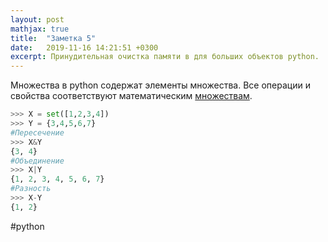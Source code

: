 ```yaml
---
layout: post
mathjax: true
title:  "Заметка 5"
date:   2019-11-16 14:21:51 +0300
excerpt: Принудительная очистка памяти в для больших объектов python.
---
```


Множества в python содержат элементы множества. Все операции и свойства соответствуют математическим [множествам](https://ru.wikipedia.org/wiki/Множество). 
```python
>>> X = set([1,2,3,4])
>>> Y = {3,4,5,6,7}
#Пересечение
>>> X&Y
{3, 4}
#Объединение
>>> X|Y
{1, 2, 3, 4, 5, 6, 7}
#Разность
>>> X-Y
{1, 2}

```
#python 
